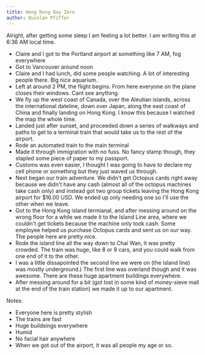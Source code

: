 ```yaml
---
title: Hong Kong Day Zero
author: Quinlan Pfiffer
---
```

Alright, after getting some sleep I am feeling a lot better. I am writing this
at 6:36 AM local time.

* Claire and I got to the Portland airport at something like 7 AM, fog everywhere
* Got to Vancouver around noon
* Claire and I had lunch, did some people watching. A lot of interesting people
  there. Big nice aquarium.
* Left at around 2 PM, the flight begins. From here everyone on the plane closes
  their windows. Cant see anything.
* We fly up the west coast of Canada, over the Aleutian islands, across the
  international dateline, down over Japan, along the east coast of China and
  finally landing on Hong Kong. I know this because I watched the map the whole
  time.
* Landed just after sunset, and proceeded down a series of walkways and paths to
  get to a terminal train that would take us to the rest of the airport.
* Rode an automated train to the main terminal
* Made it through immigration with no fuss. No fancy stamp though, they stapled
  some piece of paper to my passport.
* Customs was even easier, I thought I was going to have to declare my cell
  phone or something but they just waved us through.
* Next began our train adventure. We didn't get Octopus cards right away because
  we didn't have any cash (almost all of the octopus machines take cash only)
and instead got two group tickets leaving the Hong Kong airport for  $16.00 USD.
We ended up only needing one so I'll use the other when we leave.
* Got to the Hong Kong island termianal, and after messing around on the wrong
  floor for a while we made it to the Island Line area, where we couldn't get
tickets because the machine only took cash. Some employee helped us purchase
Octopus cards and sent us on our way. The people here are pretty nice.
* Rode the island line all the way down to Chai Wan, it was pretty crowded. The
  train was huge, like 8 or 9 cars, and you could walk from one end of it to the
other.
* I was a little dissapointed the second line we were on (the island line) was
  mostly underground.) The first line was overland though and it was awesome.
There are these huge apartment buildings everywhere.
* After messing around for a bit (got lost in some kind of money-sieve mall at
  the end of the train station) we made it up to our apartment.

Notes:
* Everyone here is pretty stylish
* The trains are fast
* Huge buildsings everywhere
* Humid
* No facial hair anywhere
* When we got out of the airport, it was all people my age or so.
